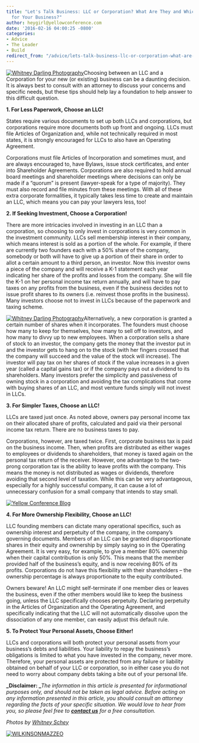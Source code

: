 ```yaml
---
title: "Let's Talk Business: LLC or Corporation? What Are They and Which is Best
  for Your Business?"
author: heygirl@yellowconference.com
date: '2016-02-16 04:00:25 -0800'
categories:
- Advice
- The Leader
- Build
redirect_from: "/advice/lets-talk-business-llc-or-corporation-what-are-they-and-which-is-best-for-you/"
---
```


[![Whitney Darling Photography](https://yellow-blog-images.imgix.net/2016/02/kiana2.jpg)](https://yellow-blog-images.imgix.net/2016/02/kiana2.jpg)Choosing between an LLC and a Corporation for your new (or existing) business can be a daunting decision. It is always best to consult with an attorney to discuss your concerns and specific needs, but these tips should help lay a foundation to help answer to this difficult question.

**1\. For Less Paperwork, Choose an LLC!**

States require various documents to set up both LLCs and corporations, but corporations require more documents both up front and ongoing. LLCs must file Articles of Organization and, while not technically required in most states, it is strongly encouraged for LLCs to also have an Operating Agreement.

Corporations must file Articles of Incorporation and sometimes must, and are always encouraged to, have Bylaws, issue stock certificates, and enter into Shareholder Agreements. Corporations are also required to hold annual board meetings and shareholder meetings where decisions can only be made if a “quorum” is present (lawyer-speak for a type of majority). They must also record and file minutes from these meetings. With all of these extra corporate formalities, it typically takes less time to create and maintain an LLC, which means you can pay your lawyers less, too!

**2\. If Seeking Investment, Choose a Corporation!**

There are more intricacies involved in investing in an LLC than a corporation, so choosing to only invest in corporations is very common in the investment community. LLCs sell membership interest in their company, which means interest is sold as a portion of the whole. For example, if there are currently two founders each with a 50% share of the company, somebody or both will have to give up a portion of their share in order to allot a certain amount to a third person, an investor. Now this investor owns a piece of the company and will receive a K-1 statement each year indicating her share of the profits and losses from the company. She will file the K-1 on her personal income tax return annually, and will have to pay taxes on any profits from the business, even if the business decides not to issue profit shares to its owners (i.e. reinvest those profits in the business). Many investors choose not to invest in LLCs because of the paperwork and taxing scheme.

[![Whitney Darling Photography](https://yellow-blog-images.imgix.net/2016/02/IMG_0507.jpg)](https://yellow-blog-images.imgix.net/2016/02/IMG_0507.jpg)Alternatively, a new corporation is granted a certain number of shares when it incorporates. The founders must choose how many to keep for themselves, how many to sell off to investors, and how many to divvy up to new employees. When a corporation sells a share of stock to an investor, the company gets the money that the investor put in and the investor gets to hang on to the stock (with her fingers crossed that the company will succeed and the value of the stock will increase). The investor will pay tax on her shares of stock if the value increases in a given year (called a capital gains tax) or if the company pays out a dividend to its shareholders. Many investors prefer the simplicity and passiveness of owning stock in a corporation and avoiding the tax complications that come with buying shares of an LLC, and most venture funds simply will not invest in LLCs.

**3\. For Simpler Taxes, Choose an LLC!**

LLCs are taxed just once. As noted above, owners pay personal income tax on their allocated share of profits, calculated and paid via their personal income tax return. There are no business taxes to pay.

Corporations, however, are taxed twice. First, corporate business tax is paid on the business income. Then, when profits are distributed as either wages to employees or dividends to shareholders, that money is taxed again on the personal tax return of the receiver. However, one advantage to the two-prong corporation tax is the ability to leave profits with the company. This means the money is not distributed as wages or dividends, therefore avoiding that second level of taxation. While this can be very advantageous, especially for a highly successful company, it can cause a lot of unnecessary confusion for a small company that intends to stay small.

[![Yellow Conference Blog](https://yellow-blog-images.imgix.net/2016/02/IMG_0539.jpg)](https://yellow-blog-images.imgix.net/2016/02/IMG_0539.jpg)

**4\. For More Ownership Flexibility, Choose an LLC!**

LLC founding members can dictate many operational specifics, such as ownership interest and perpetuity of the company, in the company’s governing documents. Members of an LLC can be granted disproportionate shares in their equity and ownership by simply saying so in the Operating Agreement. It is very easy, for example, to give a member 80% ownership when their capital contribution is only 50%. This means that the member provided half of the business’s equity, and is now receiving 80% of its profits. Corporations do not have this flexibility with their shareholders – the ownership percentage is always proportionate to the equity contributed.

Owners beware! An LLC might self-terminate if one member dies or leaves the business, even if the other members would like to keep the business going, unless the LLC specifically chooses perpetuity. Declaring perpetuity in the Articles of Organization and the Operating Agreement, and specifically indicating that the LLC will not automatically dissolve upon the dissociation of any one member, can easily adjust this default rule.

**5\. To Protect Your Personal Assets, Choose Either!**

LLCs and corporations will both protect your personal assets from your business’s debts and liabilities. Your liability to repay the business’s obligations is limited to what you have invested in the company, never more. Therefore, your personal assets are protected from any failure or liability obtained on behalf of your LLC or corporation, so in either case you do not need to worry about company debts taking a bite out of your personal life.

**_Disclaimer: _**_The information in this article is presented for informational purposes only, and should not be taken as legal advice. Before acting on any information presented in this article, you should consult an attorney regarding the facts of your specific situation. We would love to hear from you, so please feel free to _[**_contact us_**](http://www.wilkinsonmazzeo.com/)_ for a free consultation._

_Photos by [Whitney Schey](http://whitneydarling.com/lifestyle-kiana-scott/)_

[![WILKINSONMAZZEO](https://yellow-blog-images.imgix.net/2016/02/WILKINSONMAZZEO.jpg)](http://wilkinsonmazzeo.com/)
